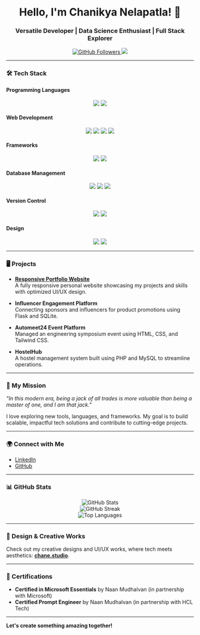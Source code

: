 <h1 align="center">Hello, I'm Chanikya Nelapatla! 👋</h1>
<h3 align="center">Versatile Developer | Data Science Enthusiast | Full Stack Explorer</h3>

<p align="center">
  <a href="https://github.com/chanikkyasaai/">
    <img src="https://img.shields.io/github/followers/chanikkyasaai?label=Follow&style=social" alt="GitHub Followers">
  </a>
  <a href="mailto:chanikyac01@gmail.com">
    <img src="https://img.shields.io/badge/Email-chanikyac01%40gmail.com-red?style=flat-square">
  </a>
</p>

---

### 🛠 Tech Stack

#### Programming Languages
<p align="center">
  <img src="https://img.shields.io/badge/C-A8B9CC?style=for-the-badge&logo=c&logoColor=white">
  <img src="https://img.shields.io/badge/Python-3776AB?style=for-the-badge&logo=python&logoColor=white">
</p>

#### Web Development
<p align="center">
  <img src="https://img.shields.io/badge/HTML5-E34F26?style=for-the-badge&logo=html5&logoColor=white">
  <img src="https://img.shields.io/badge/CSS3-1572B6?style=for-the-badge&logo=css3&logoColor=white">
  <img src="https://img.shields.io/badge/JavaScript-F7DF1E?style=for-the-badge&logo=javascript&logoColor=black">
  <img src="https://img.shields.io/badge/PHP-777BB4?style=for-the-badge&logo=php&logoColor=white">
</p>

#### Frameworks
<p align="center">
  <img src="https://img.shields.io/badge/Bootstrap-563D7C?style=for-the-badge&logo=bootstrap&logoColor=white">
  <img src="https://img.shields.io/badge/Flask-000000?style=for-the-badge&logo=flask&logoColor=white">
</p>

#### Database Management
<p align="center">
  <img src="https://img.shields.io/badge/MySQL-4479A1?style=for-the-badge&logo=mysql&logoColor=white">
  <img src="https://img.shields.io/badge/SQLite-003B57?style=for-the-badge&logo=sqlite&logoColor=white">
  <img src="https://img.shields.io/badge/Oracle%20SQLplus-F80000?style=for-the-badge&logo=oracle&logoColor=white">
</p>

#### Version Control
<p align="center">
  <img src="https://img.shields.io/badge/Git-F05032?style=for-the-badge&logo=git&logoColor=white">
  <img src="https://img.shields.io/badge/GitHub-181717?style=for-the-badge&logo=github&logoColor=white">
</p>

#### Design
<p align="center">
  <img src="https://img.shields.io/badge/UI%2FUX-F24E1E?style=for-the-badge&logo=figma&logoColor=white">
  <img src="https://img.shields.io/badge/Graphic%20Design-FF61F6?style=for-the-badge&logo=adobexd&logoColor=white">
</p>

---

### 🖥 Projects

- **[Responsive Portfolio Website](https://chane.studio)**  
  A fully responsive personal website showcasing my projects and skills with optimized UI/UX design.

- **Influencer Engagement Platform**  
  Connecting sponsors and influencers for product promotions using Flask and SQLite.

- **Automeet24 Event Platform**  
  Managed an engineering symposium event using HTML, CSS, and Tailwind CSS.

- **HostelHub**  
  A hostel management system built using PHP and MySQL to streamline operations.

---

### 🚀 My Mission
_"In this modern era, being a jack of all trades is more valuable than being a master of one, and I am that jack."_

I love exploring new tools, languages, and frameworks. My goal is to build scalable, impactful tech solutions and contribute to cutting-edge projects.

---

### 🌍 Connect with Me
- [LinkedIn](https://linkedin.com)  
- [GitHub](https://github.com/chanikkyasaai/)

---

### 📊 GitHub Stats

<p align="center">
  <img src="https://github-readme-stats.vercel.app/api?username=chanikkyasaai&show_icons=true&theme=radical" alt="GitHub Stats">
  <br>
  <img src="https://streak-stats.demolab.com?user=chanikkyasaai&theme=radical" alt="GitHub Streak">
  <br>
  <img src="https://github-readme-stats.vercel.app/api/top-langs/?username=chanikkyasaai&layout=compact&theme=radical" alt="Top Languages">
</p>

---

### 🎨 Design & Creative Works

Check out my creative designs and UI/UX works, where tech meets aesthetics: **[chane.studio](https://chane.studio)**.

---

### 🌟 Certifications
- **Certified in Microsoft Essentials** by Naan Mudhalvan (in partnership with Microsoft)
- **Certified Prompt Engineer** by Naan Mudhalvan (in partnership with HCL Tech)

---

**Let's create something amazing together!**
